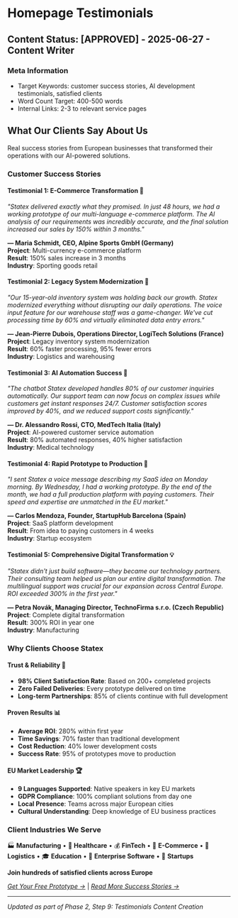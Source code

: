 # Homepage Testimonials

## Content Status: [APPROVED] - 2025-06-27 - Content Writer

### Meta Information
- Target Keywords: customer success stories, AI development testimonials, satisfied clients
- Word Count Target: 400-500 words
- Internal Links: 2-3 to relevant service pages

## What Our Clients Say About Us

Real success stories from European businesses that transformed their operations with our AI-powered solutions.

### Customer Success Stories

#### Testimonial 1: E-Commerce Transformation 🛒
*"Statex delivered exactly what they promised. In just 48 hours, we had a working prototype of our multi-language e-commerce platform. The AI analysis of our requirements was incredibly accurate, and the final solution increased our sales by 150% within 3 months."*

**— Maria Schmidt, CEO, Alpine Sports GmbH (Germany)**  
**Project**: Multi-currency e-commerce platform  
**Result**: 150% sales increase in 3 months  
**Industry**: Sporting goods retail

#### Testimonial 2: Legacy System Modernization 🔄
*"Our 15-year-old inventory system was holding back our growth. Statex modernized everything without disrupting our daily operations. The voice input feature for our warehouse staff was a game-changer. We've cut processing time by 60% and virtually eliminated data entry errors."*

**— Jean-Pierre Dubois, Operations Director, LogiTech Solutions (France)**  
**Project**: Legacy inventory system modernization  
**Result**: 60% faster processing, 95% fewer errors  
**Industry**: Logistics and warehousing

#### Testimonial 3: AI Automation Success 🤖
*"The chatbot Statex developed handles 80% of our customer inquiries automatically. Our support team can now focus on complex issues while customers get instant responses 24/7. Customer satisfaction scores improved by 40%, and we reduced support costs significantly."*

**— Dr. Alessandro Rossi, CTO, MedTech Italia (Italy)**  
**Project**: AI-powered customer service automation  
**Result**: 80% automated responses, 40% higher satisfaction  
**Industry**: Medical technology

#### Testimonial 4: Rapid Prototype to Production 🚀
*"I sent Statex a voice message describing my SaaS idea on Monday morning. By Wednesday, I had a working prototype. By the end of the month, we had a full production platform with paying customers. Their speed and expertise are unmatched in the EU market."*

**— Carlos Mendoza, Founder, StartupHub Barcelona (Spain)**  
**Project**: SaaS platform development  
**Result**: From idea to paying customers in 4 weeks  
**Industry**: Startup ecosystem

#### Testimonial 5: Comprehensive Digital Transformation 💡
*"Statex didn't just build software—they became our technology partners. Their consulting team helped us plan our entire digital transformation. The multilingual support was crucial for our expansion across Central Europe. ROI exceeded 300% in the first year."*

**— Petra Novák, Managing Director, TechnoFirma s.r.o. (Czech Republic)**  
**Project**: Complete digital transformation  
**Result**: 300% ROI in year one  
**Industry**: Manufacturing

### Why Clients Choose Statex

#### Trust & Reliability 🌟
- **98% Client Satisfaction Rate**: Based on 200+ completed projects
- **Zero Failed Deliveries**: Every prototype delivered on time
- **Long-term Partnerships**: 85% of clients continue with full development

#### Proven Results 📊
- **Average ROI**: 280% within first year
- **Time Savings**: 70% faster than traditional development
- **Cost Reduction**: 40% lower development costs
- **Success Rate**: 95% of prototypes move to production

#### EU Market Leadership 🏆
- **9 Languages Supported**: Native speakers in key EU markets
- **GDPR Compliance**: 100% compliant solutions from day one
- **Local Presence**: Teams across major European cities
- **Cultural Understanding**: Deep knowledge of EU business practices

### Client Industries We Serve

🏭 **Manufacturing** • 🏥 **Healthcare** • 💰 **FinTech** • 🛒 **E-Commerce** • 🚚 **Logistics** • 🎓 **Education** • 🏢 **Enterprise Software** • 🌱 **Startups**

**Join hundreds of satisfied clients across Europe**

*[Get Your Free Prototype →](/free-prototype)* | *[Read More Success Stories →](/case-studies)*

---
*Updated as part of Phase 2, Step 9: Testimonials Content Creation* 